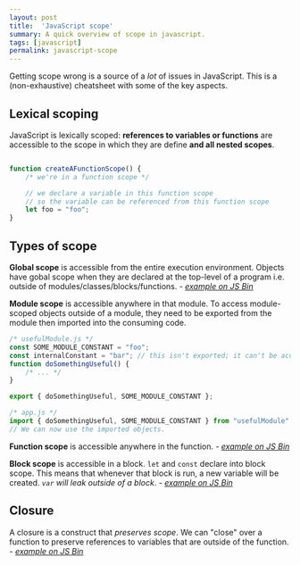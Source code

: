 ```yaml
---
layout: post
title:  'JavaScript scope'
summary: A quick overview of scope in javascript.
tags: [javascript]
permalink: javascript-scope
---
```


Getting scope wrong is a source of a _lot_ of issues in JavaScript. This is a (non-exhaustive) cheatsheet with some of the key aspects.

## Lexical scoping

JavaScript is lexically scoped: <span class="tooltip" data-tooltip="This is important. Scope accesses references to functions or objects, not the objects or functions themselves.">**references to variables or functions**</span> are accessible to the scope in which they are define <span class="tooltip" data-tooltip="JavaScript does 'scope chaining': if a reference cannot be found in the current scope, it will try to look in the parent scope to find it. This continues until the outermost scope is reached.">**and all nested scopes**. 

```javascript

function createAFunctionScope() {
    /* we're in a function scope */

    // we declare a variable in this function scope
    // so the variable can be referenced from this function scope
    let foo = "foo"; 
}
```

## Types of scope

**Global scope** is accessible from the entire <span class="tooltip" data-tooltip="browser/browser tab or an instance of NodeJS.">execution environment</span>. Objects have gobal scope when they are declared at the top-level of a program i.e. outside of modules/classes/blocks/functions. _- [example on JS Bin](https://jsbin.com/cedewo/1/edit?js,console)_

**Module scope** is accessible anywhere in that module. To access module-scoped objects outside of a module, they need to be exported from the module then imported into the consuming code.

```javascript
/* usefulModule.js */
const SOME_MODULE_CONSTANT = "foo";
const internalConstant = "bar"; // this isn't exported; it can't be accessed outside the module
function doSomethingUseful() {
    /* ... */
}

export { doSomethingUseful, SOME_MODULE_CONSTANT };
```

```javascript
/* app.js */
import { doSomethingUseful, SOME_MODULE_CONSTANT } from "usefulModule";
// We can now use the imported objects.
```

**Function scope** is accessible anywhere in the function. _- [example on JS Bin](https://jsbin.com/bekosax/9/edit?js,console)_

**Block scope** is accessible in a <span class="tooltip" data-tooltip="{}">block</span>. `let` and `const` declare into block scope. This means that whenever that block is run, <span class="tooltip" data-tooltip="This makes a big difference in loops/iterations.">a new variable will be created</span>. _`var` will leak outside of a block_. _- [example on JS Bin](https://jsbin.com/bekosax/12/edit?js,console)_

## Closure

A closure is a construct that _preserves scope_. We can "close" over a function to preserve references to variables that are outside of the function. _- [example on JS Bin](https://jsbin.com/ruqilop/3/edit?js,console)_